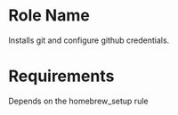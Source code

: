 # Role Name

Installs git and configure github credentials.

# Requirements

Depends on the homebrew_setup rule
